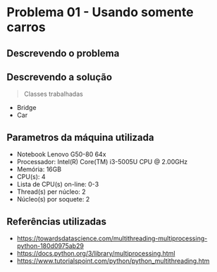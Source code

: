 # Problema 01 - Usando somente carros

## Descrevendo o problema

## Descrevendo a solução

> Classes trabalhadas
* Bridge
* Car

## Parametros da máquina utilizada

* Notebook Lenovo G50-80 64x
* Processador: Intel(R) Core(TM) i3-5005U CPU @ 2.00GHz
* Memória: 16GB
* CPU(s): 4
* Lista de CPU(s) on-line: 0-3
* Thread(s) per núcleo: 2
* Núcleo(s) por soquete: 2

## Referências utilizadas

- https://towardsdatascience.com/multithreading-multiprocessing-python-180d0975ab29
- https://docs.python.org/3/library/multiprocessing.html
- https://www.tutorialspoint.com/python/python_multithreading.htm